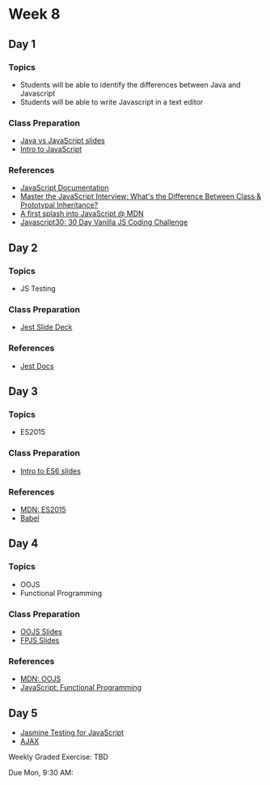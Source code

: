 <!-- https://medium.com/javascript-scene/what-every-unit-test-needs-f6cd34d9836d -->

# Week 8

## Day 1

### Topics

-   Students will be able to identify the differences between Java and Javascript
-   Students will be able to write Javascript in a text editor

### Class Preparation

-   [Java vs JavaScript slides](https://wecancodeit.github.io/java-slides/web/java-vs-javascript/)
-   [Intro to JavaScript](https://wecancodeit.github.io/java-slides/frontend/javascript/#/)

### References

-   [JavaScript Documentation](http://devdocs.io/javascript/)
-   [Master the JavaScript Interview: What's the Difference Between Class & Prototypal Inheritance?](https://medium.com/javascript-scene/master-the-javascript-interview-what-s-the-difference-between-class-prototypal-inheritance-e4cd0a7562e9)
-   [A first splash into JavaScript @ MDN](https://developer.mozilla.org/en-US/docs/Learn/JavaScript/First_steps/A_first_splash)
-   [Javascript30: 30 Day Vanilla JS Coding Challenge](https://javascript30.com/)

## Day 2

### Topics

-   JS Testing

### Class Preparation

-   [Jest Slide Deck](https://wecancodeit.github.io/java-slides/frontend/js-jest-testing)

### References

-   [Jest Docs](https://jestjs.io/docs/en/getting-started)

## Day 3

### Topics

-   ES2015

### Class Preparation

-   [Intro to ES6 slides](https://wecancodeit.github.io/java-slides/frontend/es2015/#/)

### References

-   [MDN: ES2015](https://developer.mozilla.org/en-US/docs/Web/JavaScript/New_in_JavaScript/ECMAScript_2015_support_in_Mozilla)
-   [Babel](https://babeljs.io/)

## Day 4

### Topics

-   OOJS
-   Functional Programming

### Class Preparation

-   [OOJS Slides](https://wecancodeit.github.io/java-slides/frontend/js-oojs)
-   [FPJS Slides](https://wecancodeit.github.io/java-slides/frontend/js-fpjs)

### References

-   [MDN: OOJS](https://developer.mozilla.org/en-US/docs/Learn/JavaScript/Objects/Object-oriented_JS)
-   [JavaScript: Functional Programming](https://opensource.com/article/17/6/functional-javascript)

## Day 5

-   [Jasmine Testing for JavaScript](https://wecancodeit.github.io/java-slides/frontend/javascript-testing/#/)
-   [AJAX](https://wecancodeit.github.io/java-slides/frontend/ajax/#/)

Weekly Graded Exercise: TBD

Due Mon, 9:30 AM:
